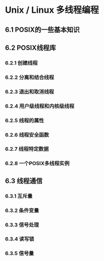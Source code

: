# Unix / Linux 多线程编程

## 6.1 POSIX的一些基本知识

## 6.2 POSIX线程库

### 6.2.1 创建线程
### 6.2.2 分离和结合线程
### 6.2.3 退出和取消线程
### 6.2.4 用户级线程和内核级线程
### 6.2.5 线程的属性
### 6.2.6 线程安全函数
### 6.2.7 线程特定数据
### 6.2.8 一个POSIX多线程实例

## 6.3 线程通信

### 6.3.1 互斥量
### 6.3.2 条件变量
### 6.3.3 信号处理
### 6.3.4 读写锁
### 6.3.5 信号量